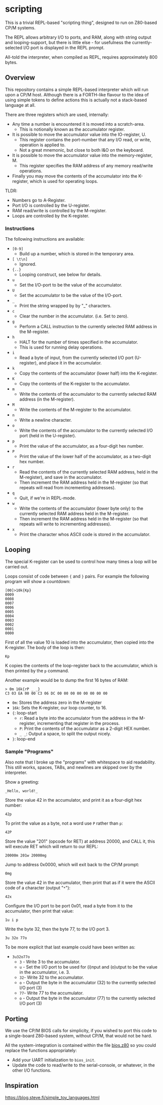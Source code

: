 # scripting

This is a trivial REPL-based "scripting thing", designed to run on Z80-based CP/M systems.

The REPL allows arbitrary I/O to ports, and RAM, along with string output and looping-support, but there is little else - for usefulness the currently-selected I/O port is displayed in the REPL prompt.

All-told the interpreter, when compiled as REPL, requires approximately 800 bytes.



## Overview

This repository contains a simple REPL-based interpreter which will run upon a CP/M host.  Although there is a FORTH-like flavour to the idea of using simple tokens to define actions this is actually not a stack-based language at all.

There are three registers which are used, internally:

* Any time a number is encountered it is moved into a scratch-area.
  * This is notionally known as the accumulator register.
* It is possible to move the accumulator value into the IO-register, U.
  * This register contains the port-number that any I/O read, or write, operation is applied to.
  * Not a great mnemonic, but close to both I&O on the keyboard.
* It is possible to move the accumulator value into the memory-register, M.
  * This register specifies the RAM address of any memory read/write operations.
* Finally you may move the contents of the accumulator into the K-register, which is used for operating loops.

TLDR:

* Numbers go to A-Register.
* Port I/O is controlled by the U-register.
* RAM read/write is controlled by the M-register.
* Loops are controlled by the K-register.


### Instructions

The following instructions are available:

* `[0-9]`
  * Build up a number, which is stored in the temporary area.
* `[ \t\n]`
  * Ignored.
* `{..}`
  * Looping construct, see below for details.
* `u`
  * Set the I/O-port to be the value of the accumulator.
* `U`
  * Set the accumulator to be the value of the I/O-port.
* `_`
  * Print the string wrapped by by "_" characters.
* `c`
  * Clear the number in the accumulator.  (i.e. Set to zero).
* `g`
  * Perform a CALL instruction to the currently selected RAM address in the M-register.
* `h`
  * HALT for the number of times specified in the accumulator.
  * This is used for running delay operations.
* `i`
  * Read a byte of input, from the currently selected I/O port (U-register), and place it in the accumulator.
* `k`
  * Copy the contents of the accumulator (lower half) into the K-register.
* `K`
  * Copy the contents of the K-register to the accumulator.
* `m`
  * Write the contents of the accumulator to the currently selected RAM address (in the M-register).
* `M`
  * Write the contents of the M-register to the accumulator.
* `n`
  * Write a newline character.
* `o`
  * Write the contents of the accumulator to the currently selected I/O port (held in the U-register).
* `p`
  * Print the value of the accumulator, as a four-digit hex number.
* `P`
  * Print the value of the lower half of the accumulator, as a two-digit hex number.
* `r`
  * Read the contents of the currently selected RAM address, held in the M-register), and save in the accumulator.
  * Then increment the RAM address held in the M-register (so that repeats will read from incrementing addresses).
* `q`
  * Quit, if we're in REPL-mode.
* `w`
  * Write the contents of the accumulator (lower byte only) to the currently selected RAM address held in the M-register.
  * Then increment the RAM address held in the M-register (so that repeats will write to incrementing addresses).
* `x`
  * Print the character whos ASCII code is stored in the accumulator.



## Looping

The special K-register can be used to control how many times a loop will be carried out.

Loops consist of code between `{` and `}` pairs.  For example the following program will show a countdown:

```
[00]>10k{Kp}
0009
0008
0007
0006
0005
0004
0003
0002
0001
0000
```

First of all the value 10 is loaded into the accumulator, then copied into the K-register.  The body of the loop is then:

```
Kp
```

K copies the contents of the loop-register back to the accumulator, which is then printed by the `p` command.

Another example would be to dump the first 16 bytes of RAM:

```
> 0m 16k{rP _ _}
C3 03 EA 00 00 C3 06 DC 00 00 00 00 00 00 00 00
```

* `0m`: Stores the address zero in the M-register
* `16k`: Sets the K-register, our loop counter, to 16.
* `{`: loop-start
  * `r`: Read a byte into the accumulator from the address in the M-register, incrementing that register in the process.
  * `P`: Print the contents of the accumulator as a 2-digit HEX number.
  * `_ _`: Output a space, to split the output nicely.
* `}`: loop-end


### Sample "Programs"

Also note that I broke up the "programs" with whitespace to aid readability.  This still works, spaces, TABs, and newlines are skipped over by the interpreter.

Show a greeting:

```
_Hello, world!_
```

Store the value 42 in the accumulator, and print it as a four-digit hex number:

```
42p
```

To print the value as a byte, not a word use `P` rather than `p`:

```
42P
```

Store the value "201" (opcode for RET) at address 20000, and CALL it, this will execute RET which will return to our REPL:

```
20000m 201w 20000mg
```

Jump to address 0x0000, which will exit back to the CP/M prompt:

```
0mg
```

Store the value 42 in the accumulator, then print that as if it were the ASCII code of a character (output "`*`"):

```
42x
```

Configure the I/O port to be port 0x01, read a byte from it to the accumulator, then print that value:

```
1u i p
```

Write the byte 32, then the byte 77, to the I/O port 3.

```
3u 32o 77o
```

To be more explicit that last example could have been written as:

* `3u32o77o`
  * `3` - Write 3 to the accumulator.
  * `u` - Set the I/O port to be used for (i)nput and (o)utput to be the value in the accumulator, i.e. 3.
  * `32`- Write 32 to the accumulator.
  * `o` - Output the byte in the accumulator (32) to the currently selected I/O port (3)
  * `77`- Write 77 to the accumulator.
  * `o` - Output the byte in the accumulator (77) to the currently selected I/O port (3)



## Porting

We use the CP/M BIOS calls for simplicity, if you wished to port this code to a single-board Z80-based system, without CP/M, that would not be hard.

All the system-integration is contained within the file [bios.z80](bios.z80) so you could replace the functions appropriately:

* Add your UART initialization to `bios_init`.
* Update the code to read/write to the serial-console, or whatever, in the other I/O functions.



## Inspiration

https://blog.steve.fi/simple_toy_languages.html
